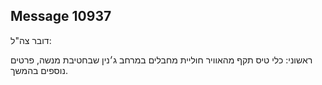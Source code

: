 ## Message 10937

דובר צה"ל:

ראשוני: כלי טיס תקף מהאוויר חוליית מחבלים במרחב ג׳נין שבחטיבת מנשה, פרטים נוספים בהמשך.

